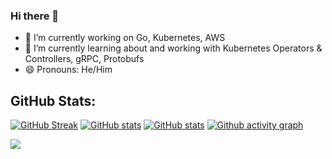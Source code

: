 ### Hi there 👋

- 🔭 I’m currently working on Go, Kubernetes, AWS
- 🌱 I’m currently learning about and working with Kubernetes Operators & Controllers, gRPC, Protobufs
- 😄 Pronouns: He/Him


## GitHub Stats:
[![GitHub Streak](https://github-readme-streak-stats-mbtamuli-projects.vercel.app?user=mbtamuli&theme=github-dark-dimmed&mode=weekly)](https://github.com/mbtamuli)
[![GitHub stats](https://github-readme-stats.vercel.app/api?username=mbtamuli&theme=github_dark_dimmed#gh-dark-mode-only)](https://github.com/mbtamuli)
[![GitHub stats](https://github-readme-stats.vercel.app/api?username=mbtamuli&theme=default#gh-light-mode-only)](https://github.com/mbtamuli)
[![Github activity graph](https://github-readme-activity-graph.vercel.app/graph?username=mbtamuli&theme=github-dark-dimmed)](https://github.com/mbtamuli)


![](https://komarev.com/ghpvc/?username=mbtamuli&style=flat-square&color=red)
